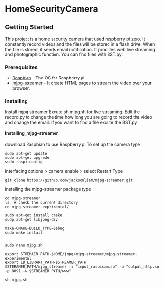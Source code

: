 # HomeSecurityCamera

## Getting Started
This project is a home security camera that used raspberry pi zero.
It constantly record videos and the files will be stored in a flash drive. When the file is stored, it sends email notification.
It procides web live streaming and photographic function. You can find files with BST.py. 

### Prerequisites
* [Raspbian](https://www.raspberrypi.org/downloads/raspbian/) - The OS for Raspberry pi
* [mjpg-streamer](https://github.com/jacksonliam/mjpg-streamer) - It create HTML pages to stream the video over your browser.


### Installing
Install mjpg streamer 
Excute sh mjpg.sh for live streaming. 
Edit the record.py to change the time how long you are going to record the video and change the email.
If you want to find a file excute the BST.py 


#### Installing_mjpg-streamer
download Raspbian to use Raspberry pi
To set up the camera type 

```
sudo apt-get update
sudo apt-get upgrade
sudo raspi-config
```
interfacing options > camera enable > select
Restart 
Type
```
git clone https://github.com/jacksonliam/mjpg-streamer.git
```
installing the mjpg-streamer package 
type
```
cd mjpg-streamer
ls  # check the current directory
cd mjpg-streamer-exprimental/

sudo apt-get install cmake
sudp apt-get libjpeg-dev

make-CMAKE-BUILD_TYPE=Debug
sudo make install


sudo nano mjpg.sh

export STREMAER_PATH-$HOME/jmpg/mjpg-streamer/mjpg-streamer-experimental
export LD_LIBRART_PATH=$STREAMER_PATH
$STERAMER_PATH/mjpg_streamer -i "input_raspicam.so" -o "output_http.so -p 8091 -w $STREAMER_PATH/www"

sh mjpg.sh
```
